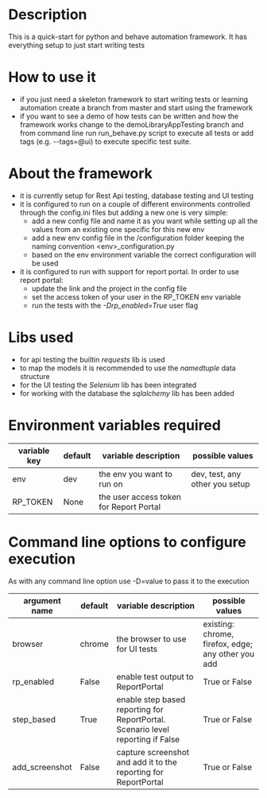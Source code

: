 # Description
This is a quick-start for python and behave automation framework. It has everything setup to just start writing tests

# How to use it
* if you just need a skeleton framework to start writing tests or learning automation create a branch from master and start using the framework
* if you want to see a demo of how tests can be written and how the framework works change to the demoLibraryAppTesting branch and from command line run run_behave.py script to execute all tests
or add tags (e.g. --tags=@ui) to execute specific test suite.

# About the framework
* it is currently setup for Rest Api testing, database testing and UI testing
* it is configured to run on a couple of different environments controlled through the config.ini files but adding a new one is very simple:
    * add a new config file and name it as you want while setting up all the values from an existing one specific for this new env
    * add a new env config file in the /configuration folder keeping the naming convention \<env\>_configuration.py
    * based on the env environment variable the correct configuration will be used
* it is configured to run with support for report portal. In order to use report portal:
    * update the link and the project in the config file
    * set the access token of your user in the RP_TOKEN env variable
    * run the tests with the _-Drp_enabled=True_ user flag

# Libs used
* for api testing the builtin _requests_ lib is used
* to map the models it is recommended to use the _namedtuple_ data structure
* for the UI testing the _Selenium_ lib has been integrated 
* for working with the database the _sqlalchemy_ lib has been added

# Environment variables required
| variable key | default | variable description | possible values |
|--------------|---------|----------------------|-----------------|
|env | dev | the env you want to run on | dev, test, any other you setup |
|RP_TOKEN| None | the user access token for Report Portal|

# Command line options to configure execution
As with any command line option use -D<argument>=value to pass it to the execution 

|  argument name | default | variable description | possible values |
|----------------|---------|----------------------|-----------------|
|browser | chrome | the browser to use for UI tests | existing: chrome, firefox, edge; any other you add |
|rp_enabled | False | enable test output to ReportPortal|True or False |
|step_based | True | enable step based reporting for ReportPortal. Scenario level reporting if False | True or False |
|add_screenshot| False | capture screenshot and add it to the reporting for ReportPortal | True or False |
